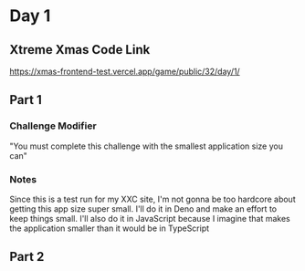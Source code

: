 # Day 1

## Xtreme Xmas Code Link

https://xmas-frontend-test.vercel.app/game/public/32/day/1/

## Part 1

### Challenge Modifier

"You must complete this challenge with the smallest application size you can"

### Notes

Since this is a test run for my XXC site, I'm not gonna be too hardcore about getting this app size super small. I'll do it in Deno and make an effort to keep things small. I'll also do it in JavaScript because I imagine that makes the application smaller than it would be in TypeScript

## Part 2
